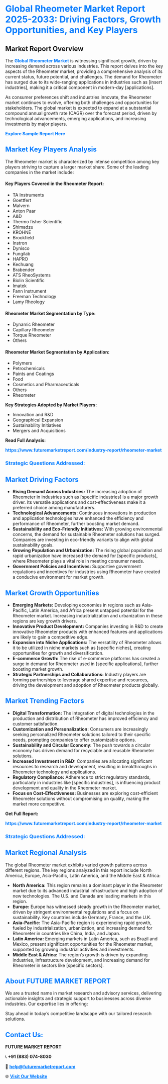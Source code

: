 <h1 style="color: #007BFF;">Global Rheometer Market Report 2025-2033: Driving Factors, Growth Opportunities, and Key Players</h1>

<section id="overview">
<h2>Market Report Overview</h2>
<p>The <a href="https://www.futuremarketreport.com/industry-report/rheometer-market" style="color: #007BFF; text-decoration: none;"><strong>Global Rheometer Market</strong></a> is witnessing significant growth, driven by increasing demand across various industries. This report delves into the key aspects of the Rheometer market, providing a comprehensive analysis of its current status, future potential, and challenges. The demand for Rheometer has surged due to its wide-ranging applications in industries such as [insert industries], making it a critical component in modern-day [applications].</p>
<p>As consumer preferences shift and industries innovate, the Rheometer market continues to evolve, offering both challenges and opportunities for stakeholders. The global market is expected to expand at a substantial compound annual growth rate (CAGR) over the forecast period, driven by technological advancements, emerging applications, and increasing investments by major players.</p>
</section>

<section id="overview">
<p><a href="https://www.futuremarketreport.com/request-sample/reportId=124309" style="color: #007BFF; text-decoration: none;"><strong>Explore Sample Report Here</strong></a></p>
</section>

<section id="key-players">
<h2 style="color: #007BFF;">Market Key Players Analysis</h2>
<p>The Rheometer market is characterized by intense competition among key players striving to capture a larger market share. Some of the leading companies in the market include:</p>
<h4>Key Players Covered in the Rheometer Report:</h4>
<ul><li>TA Instruments</li><li>Goettfert</li><li>Malvern</li><li>Anton Paar</li><li>A&amp;D</li><li>Thermo fisher Scientific</li><li>Shimadzu</li><li>KROHNE</li><li>Brookfield</li><li>Instron</li><li>Dynisco</li><li>Fungilab</li><li>HAPRO</li><li>Kechuang</li><li>Brabender</li><li>ATS RheoSystems</li><li>Biolin Scientific</li><li>Imatek</li><li>Fann Instrument</li><li>Freeman Technology</li><li>Lamy Rheology</li></ul>
<h4>Rheometer Market Segmentation by Type:</h4>
<ul><li>Dynamic Rheometer</li><li>Capillary Rheometer</li><li>Torque Rheometer</li><li>Others</li></ul>

<h4>Rheometer Market Segmentation by Application:</h4>
<ul><li>Polymers</li><li>Petrochemicals</li><li>Paints and Coatings</li><li>Food</li><li>Cosmetics and Pharmaceuticals</li><li>Others</li><li>Rheometer</li></ul>
<p><strong>Key Strategies Adopted by Market Players:</strong></p>
<ul>
<li>Innovation and R&D</li>
<li>Geographical Expansion</li>
<li>Sustainability Initiatives</li>
<li>Mergers and Acquisitions</li>
</ul>
</section>

<section>
<p><strong>Read Full Analysis: </strong></p><a href="https://www.futuremarketreport.com/industry-report/rheometer-market" style="color: #007BFF; text-decoration: none;"><strong>https://www.futuremarketreport.com/industry-report/rheometer-market</strong></a>
<h3 style="color: #007BFF;">Strategic Questions Addressed:</h3>
</section>

<section id="driving-factors">
<h2 style="color: #007BFF;">Market Driving Factors</h2>
<ul>
<li><strong>Rising Demand Across Industries:</strong> The increasing adoption of Rheometer in industries such as [specific industries] is a major growth driver. Its versatile applications and cost-effectiveness make it a preferred choice among manufacturers.</li>
<li><strong>Technological Advancements:</strong> Continuous innovations in production and application technologies have enhanced the efficiency and performance of Rheometer, further boosting market demand.</li>
<li><strong>Sustainability and Eco-Friendly Initiatives:</strong> With growing environmental concerns, the demand for sustainable Rheometer solutions has surged. Companies are investing in eco-friendly variants to align with global sustainability goals.</li>
<li><strong>Growing Population and Urbanization:</strong> The rising global population and rapid urbanization have increased the demand for [specific products], where Rheometer plays a vital role in meeting consumer needs.</li>
<li><strong>Government Policies and Incentives:</strong> Supportive government regulations and incentives for industries using Rheometer have created a conducive environment for market growth.</li>
</ul>
</section>

<section id="growth-opportunities">
<h2 style="color: #007BFF;">Market Growth Opportunities</h2>
<ul>
<li><strong>Emerging Markets:</strong> Developing economies in regions such as Asia-Pacific, Latin America, and Africa present untapped potential for the Rheometer market. Increasing industrialization and urbanization in these regions are key growth drivers.</li>
<li><strong>Innovative Product Development:</strong> Companies investing in R&D to create innovative Rheometer products with enhanced features and applications are likely to gain a competitive edge.</li>
<li><strong>Expansion into Niche Applications:</strong> The versatility of Rheometer allows it to be utilized in niche markets such as [specific niches], creating opportunities for growth and diversification.</li>
<li><strong>E-commerce Growth:</strong> The rise of e-commerce platforms has created a surge in demand for Rheometer used in [specific applications], further boosting market growth.</li>
<li><strong>Strategic Partnerships and Collaborations:</strong> Industry players are forming partnerships to leverage shared expertise and resources, driving the development and adoption of Rheometer products globally.</li>
</ul>
</section>

<section id="trending-factors">
<h2 style="color: #007BFF;">Market Trending Factors</h2>
<ul>
<li><strong>Digital Transformation:</strong> The integration of digital technologies in the production and distribution of Rheometer has improved efficiency and customer satisfaction.</li>
<li><strong>Customization and Personalization:</strong> Consumers are increasingly seeking personalized Rheometer solutions tailored to their specific needs, prompting companies to offer customizable options.</li>
<li><strong>Sustainability and Circular Economy:</strong> The push towards a circular economy has driven demand for recyclable and reusable Rheometer solutions.</li>
<li><strong>Increased Investment in R&D:</strong> Companies are allocating significant resources to research and development, resulting in breakthroughs in Rheometer technology and applications.</li>
<li><strong>Regulatory Compliance:</strong> Adherence to strict regulatory standards, particularly in industries like [specific industries], is influencing product development and quality in the Rheometer market.</li>
<li><strong>Focus on Cost-Effectiveness:</strong> Businesses are exploring cost-efficient Rheometer solutions without compromising on quality, making the market more competitive.</li>
</ul>
</section>

<section>
<p><strong>Get Full Report: </strong></p><a href="https://www.futuremarketreport.com/industry-report/rheometer-market" style="color: #007BFF; text-decoration: none;"><strong>https://www.futuremarketreport.com/industry-report/rheometer-market</strong></a>
<h3 style="color: #007BFF;">Strategic Questions Addressed:</h3>
</section>


<section id="regional-analysis">
<h2 style="color: #007BFF;">Market Regional Analysis</h2>
<p>The global Rheometer market exhibits varied growth patterns across different regions. The key regions analyzed in this report include North America, Europe, Asia-Pacific, Latin America, and the Middle East & Africa:</p>
<ul>
<li><strong>North America:</strong> This region remains a dominant player in the Rheometer market due to its advanced industrial infrastructure and high adoption of new technologies. The U.S. and Canada are leading markets in this region.</li>
<li><strong>Europe:</strong> Europe has witnessed steady growth in the Rheometer market, driven by stringent environmental regulations and a focus on sustainability. Key countries include Germany, France, and the U.K.</li>
<li><strong>Asia-Pacific:</strong> The Asia-Pacific region is experiencing rapid growth, fueled by industrialization, urbanization, and increasing demand for Rheometer in countries like China, India, and Japan.</li>
<li><strong>Latin America:</strong> Emerging markets in Latin America, such as Brazil and Mexico, present significant opportunities for the Rheometer market, supported by growing industrial activities and investments.</li>
<li><strong>Middle East & Africa:</strong> The region’s growth is driven by expanding industries, infrastructure development, and increasing demand for Rheometer in sectors like [specific sectors].</li>
</ul>
</section>

<footer>
<h2 style="color: #007BFF;">About FUTURE MARKET REPORT</h2>
<p>We are a trusted name in market research and advisory services, delivering actionable insights and strategic support to businesses across diverse industries. Our expertise lies in offering:</p>

<p>Stay ahead in today’s competitive landscape with our tailored research solutions.</p>

<h2 style="color: #007BFF;">Contact Us:</h2>
<p><strong>FUTURE MARKET REPORT</strong></p>
<p>📞 <strong>+91 (883) 074-8030</strong></p>
<p>📧 <strong><a href="mailto:help@futuremarketreport.com" style="color: #007BFF;">help@futuremarketreport.com</a></strong></p>
<p>🌐 <strong><a href="https://www.futuremarketreport.com/" style="color: #007BFF;">Visit Our Website</a></strong></p>
</footer>